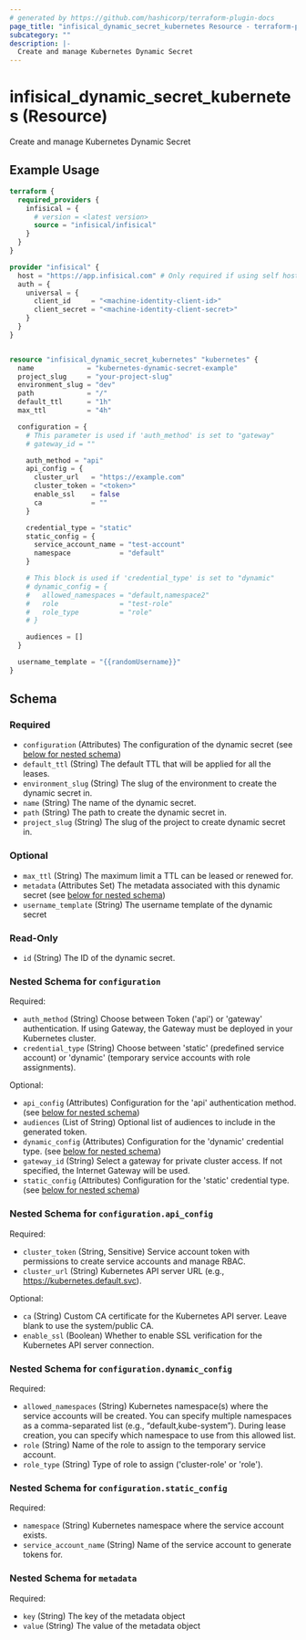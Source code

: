```yaml
---
# generated by https://github.com/hashicorp/terraform-plugin-docs
page_title: "infisical_dynamic_secret_kubernetes Resource - terraform-provider-infisical"
subcategory: ""
description: |-
  Create and manage Kubernetes Dynamic Secret
---
```


# infisical_dynamic_secret_kubernetes (Resource)

Create and manage Kubernetes Dynamic Secret

## Example Usage

```terraform
terraform {
  required_providers {
    infisical = {
      # version = <latest version>
      source = "infisical/infisical"
    }
  }
}

provider "infisical" {
  host = "https://app.infisical.com" # Only required if using self hosted instance of Infisical, default is https://app.infisical.com
  auth = {
    universal = {
      client_id     = "<machine-identity-client-id>"
      client_secret = "<machine-identity-client-secret>"
    }
  }
}


resource "infisical_dynamic_secret_kubernetes" "kubernetes" {
  name             = "kubernetes-dynamic-secret-example"
  project_slug     = "your-project-slug"
  environment_slug = "dev"
  path             = "/"
  default_ttl      = "1h"
  max_ttl          = "4h"

  configuration = {
    # This parameter is used if 'auth_method' is set to "gateway"
    # gateway_id = ""

    auth_method = "api"
    api_config = {
      cluster_url   = "https://example.com"
      cluster_token = "<token>"
      enable_ssl    = false
      ca            = ""
    }

    credential_type = "static"
    static_config = {
      service_account_name = "test-account"
      namespace            = "default"
    }

    # This block is used if 'credential_type' is set to "dynamic"
    # dynamic_config = {
    #   allowed_namespaces = "default,namespace2"
    #   role               = "test-role"
    #   role_type          = "role"
    # }

    audiences = []
  }

  username_template = "{{randomUsername}}"
}
```

<!-- schema generated by tfplugindocs -->
## Schema

### Required

- `configuration` (Attributes) The configuration of the dynamic secret (see [below for nested schema](#nestedatt--configuration))
- `default_ttl` (String) The default TTL that will be applied for all the leases.
- `environment_slug` (String) The slug of the environment to create the dynamic secret in.
- `name` (String) The name of the dynamic secret.
- `path` (String) The path to create the dynamic secret in.
- `project_slug` (String) The slug of the project to create dynamic secret in.

### Optional

- `max_ttl` (String) The maximum limit a TTL can be leased or renewed for.
- `metadata` (Attributes Set) The metadata associated with this dynamic secret (see [below for nested schema](#nestedatt--metadata))
- `username_template` (String) The username template of the dynamic secret

### Read-Only

- `id` (String) The ID of the dynamic secret.

<a id="nestedatt--configuration"></a>
### Nested Schema for `configuration`

Required:

- `auth_method` (String) Choose between Token ('api') or 'gateway' authentication. If using Gateway, the Gateway must be deployed in your Kubernetes cluster.
- `credential_type` (String) Choose between 'static' (predefined service account) or 'dynamic' (temporary service accounts with role assignments).

Optional:

- `api_config` (Attributes) Configuration for the 'api' authentication method. (see [below for nested schema](#nestedatt--configuration--api_config))
- `audiences` (List of String) Optional list of audiences to include in the generated token.
- `dynamic_config` (Attributes) Configuration for the 'dynamic' credential type. (see [below for nested schema](#nestedatt--configuration--dynamic_config))
- `gateway_id` (String) Select a gateway for private cluster access. If not specified, the Internet Gateway will be used.
- `static_config` (Attributes) Configuration for the 'static' credential type. (see [below for nested schema](#nestedatt--configuration--static_config))

<a id="nestedatt--configuration--api_config"></a>
### Nested Schema for `configuration.api_config`

Required:

- `cluster_token` (String, Sensitive) Service account token with permissions to create service accounts and manage RBAC.
- `cluster_url` (String) Kubernetes API server URL (e.g., https://kubernetes.default.svc).

Optional:

- `ca` (String) Custom CA certificate for the Kubernetes API server. Leave blank to use the system/public CA.
- `enable_ssl` (Boolean) Whether to enable SSL verification for the Kubernetes API server connection.


<a id="nestedatt--configuration--dynamic_config"></a>
### Nested Schema for `configuration.dynamic_config`

Required:

- `allowed_namespaces` (String) Kubernetes namespace(s) where the service accounts will be created. You can specify multiple namespaces as a comma-separated list (e.g., “default,kube-system”). During lease creation, you can specify which namespace to use from this allowed list.
- `role` (String) Name of the role to assign to the temporary service account.
- `role_type` (String) Type of role to assign ('cluster-role' or 'role').


<a id="nestedatt--configuration--static_config"></a>
### Nested Schema for `configuration.static_config`

Required:

- `namespace` (String) Kubernetes namespace where the service account exists.
- `service_account_name` (String) Name of the service account to generate tokens for.



<a id="nestedatt--metadata"></a>
### Nested Schema for `metadata`

Required:

- `key` (String) The key of the metadata object
- `value` (String) The value of the metadata object

